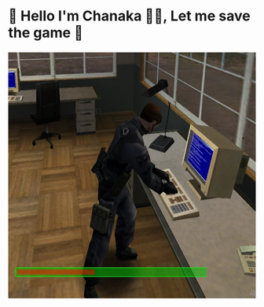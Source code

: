 <h1 align="left">👋 Hello I'm Chanaka 👨‍💻, Let me save the game 🥹</h1>

###

<div align="center">
  <img height="500" src="https://github.com/diyonfinesco/computer-hacking-IGI-1/blob/main/coding%20IGI1.jpg?raw=true"  />
</div>

###
